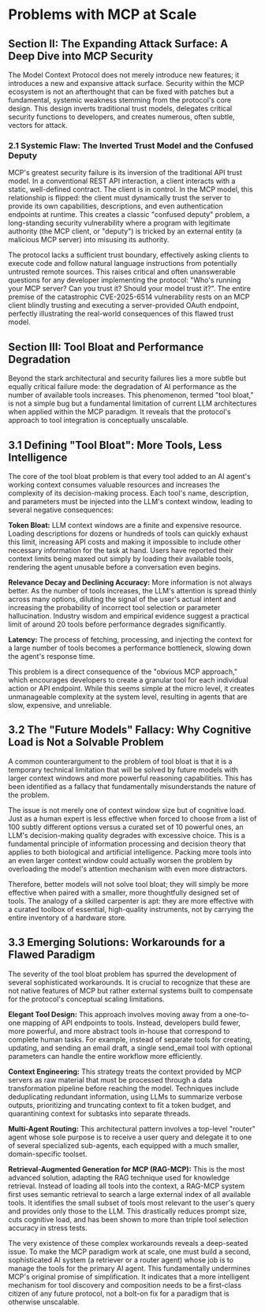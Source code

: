 # Problems with MCP at Scale

## Section II: The Expanding Attack Surface: A Deep Dive into MCP Security

The Model Context Protocol does not merely introduce new features; it introduces a new and expansive attack surface. Security within the MCP ecosystem is not an afterthought that can be fixed with patches but a fundamental, systemic weakness stemming from the protocol's core design. This design inverts traditional trust models, delegates critical security functions to developers, and creates numerous, often subtle, vectors for attack.

### 2.1 Systemic Flaw: The Inverted Trust Model and the Confused Deputy

MCP's greatest security failure is its inversion of the traditional API trust model. In a conventional REST API interaction, a client interacts with a static, well-defined contract. The client is in control. In the MCP model, this relationship is flipped: the client must dynamically trust the server to provide its own capabilities, descriptions, and even authentication endpoints at runtime. This creates a classic "confused deputy" problem, a long-standing security vulnerability where a program with legitimate authority (the MCP client, or "deputy") is tricked by an external entity (a malicious MCP server) into misusing its authority.

The protocol lacks a sufficient trust boundary, effectively asking clients to execute code and follow natural language instructions from potentially untrusted remote sources. This raises critical and often unanswerable questions for any developer implementing the protocol: "Who's running your MCP server? Can you trust it? Should your model trust it?". The entire premise of the catastrophic CVE-2025-6514 vulnerability rests on an MCP client blindly trusting and executing a server-provided OAuth endpoint, perfectly illustrating the real-world consequences of this flawed trust model.

## Section III: Tool Bloat and Performance Degradation

Beyond the stark architectural and security failures lies a more subtle but equally critical failure mode: the degradation of AI performance as the number of available tools increases. This phenomenon, termed "tool bloat," is not a simple bug but a fundamental limitation of current LLM architectures when applied within the MCP paradigm. It reveals that the protocol's approach to tool integration is conceptually unscalable.

## 3.1 Defining "Tool Bloat": More Tools, Less Intelligence

The core of the tool bloat problem is that every tool added to an AI agent's working context consumes valuable resources and increases the complexity of its decision-making process. Each tool's name, description, and parameters must be injected into the LLM's context window, leading to several negative consequences:

**Token Bloat:** LLM context windows are a finite and expensive resource. Loading descriptions for dozens or hundreds of tools can quickly exhaust this limit, increasing API costs and making it impossible to include other necessary information for the task at hand. Users have reported their context limits being maxed out simply by loading their available tools, rendering the agent unusable before a conversation even begins.

**Relevance Decay and Declining Accuracy:** More information is not always better. As the number of tools increases, the LLM's attention is spread thinly across many options, diluting the signal of the user's actual intent and increasing the probability of incorrect tool selection or parameter hallucination. Industry wisdom and empirical evidence suggest a practical limit of around 20 tools before performance degrades significantly.

**Latency:** The process of fetching, processing, and injecting the context for a large number of tools becomes a performance bottleneck, slowing down the agent's response time.

This problem is a direct consequence of the "obvious MCP approach," which encourages developers to create a granular tool for each individual action or API endpoint. While this seems simple at the micro level, it creates unmanageable complexity at the system level, resulting in agents that are slow, expensive, and unreliable.

## 3.2 The "Future Models" Fallacy: Why Cognitive Load is Not a Solvable Problem

A common counterargument to the problem of tool bloat is that it is a temporary technical limitation that will be solved by future models with larger context windows and more powerful reasoning capabilities. This has been identified as a fallacy that fundamentally misunderstands the nature of the problem.

The issue is not merely one of context window size but of cognitive load. Just as a human expert is less effective when forced to choose from a list of 100 subtly different options versus a curated set of 10 powerful ones, an LLM's decision-making quality degrades with excessive choice. This is a fundamental principle of information processing and decision theory that applies to both biological and artificial intelligence. Packing more tools into an even larger context window could actually worsen the problem by overloading the model's attention mechanism with even more distractors.

Therefore, better models will not solve tool bloat; they will simply be more effective when paired with a smaller, more thoughtfully designed set of tools. The analogy of a skilled carpenter is apt: they are more effective with a curated toolbox of essential, high-quality instruments, not by carrying the entire inventory of a hardware store.

## 3.3 Emerging Solutions: Workarounds for a Flawed Paradigm

The severity of the tool bloat problem has spurred the development of several sophisticated workarounds. It is crucial to recognize that these are not native features of MCP but rather external systems built to compensate for the protocol's conceptual scaling limitations.

**Elegant Tool Design:** This approach involves moving away from a one-to-one mapping of API endpoints to tools. Instead, developers build fewer, more powerful, and more abstract tools in-house that correspond to complete human tasks. For example, instead of separate tools for creating, updating, and sending an email draft, a single send_email tool with optional parameters can handle the entire workflow more efficiently.

**Context Engineering:** This strategy treats the context provided by MCP servers as raw material that must be processed through a data transformation pipeline before reaching the model. Techniques include deduplicating redundant information, using LLMs to summarize verbose outputs, prioritizing and truncating context to fit a token budget, and quarantining context for subtasks into separate threads.

**Multi-Agent Routing:** This architectural pattern involves a top-level "router" agent whose sole purpose is to receive a user query and delegate it to one of several specialized sub-agents, each equipped with a much smaller, domain-specific toolset.

**Retrieval-Augmented Generation for MCP (RAG-MCP):** This is the most advanced solution, adapting the RAG technique used for knowledge retrieval. Instead of loading all tools into the context, a RAG-MCP system first uses semantic retrieval to search a large external index of all available tools. It identifies the small subset of tools most relevant to the user's query and provides only those to the LLM. This drastically reduces prompt size, cuts cognitive load, and has been shown to more than triple tool selection accuracy in stress tests.

The very existence of these complex workarounds reveals a deep-seated issue. To make the MCP paradigm work at scale, one must build a second, sophisticated AI system (a retriever or a router agent) whose job is to manage the tools for the primary AI agent. This fundamentally undermines MCP's original promise of simplification. It indicates that a more intelligent mechanism for tool discovery and composition needs to be a first-class citizen of any future protocol, not a bolt-on fix for a paradigm that is otherwise unscalable.